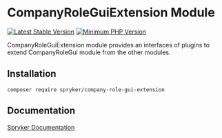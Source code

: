 # CompanyRoleGuiExtension Module
[![Latest Stable Version](https://poser.pugx.org/spryker/company-role-gui-extension/v/stable.svg)](https://packagist.org/packages/spryker/company-role-gui-extension)
[![Minimum PHP Version](https://img.shields.io/badge/php-%3E%3D%207.4-8892BF.svg)](https://php.net/)

CompanyRoleGuiExtension module provides an interfaces of plugins to extend CompanyRoleGui module from the other modules.

## Installation

```
composer require spryker/company-role-gui-extension
```

## Documentation

[Spryker Documentation](https://docs.spryker.com/docs/scos/dev/developer-getting-started-guide.html)
